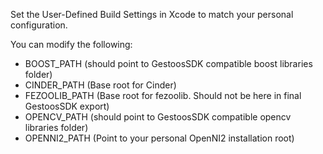 Set the User-Defined Build Settings in Xcode to match your personal configuration.

You can modify the following:

 - BOOST_PATH (should point to GestoosSDK compatible boost libraries folder)
 - CINDER_PATH (Base root for Cinder)
 - FEZOOLIB_PATH (Base root for fezoolib. Should not be here in final GestoosSDK export)
 - OPENCV_PATH (should point to GestoosSDK compatible opencv libraries folder)
 - OPENNI2_PATH (Point to your personal OpenNI2 installation root)
